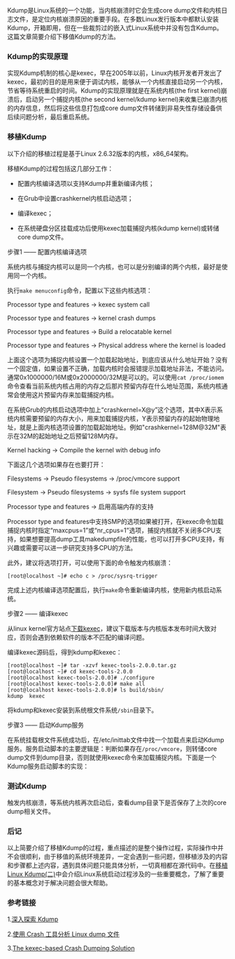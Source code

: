 Kdump是Linux系统的一个功能，当内核崩溃时它会生成core dump文件和内核日志文件，是定位内核崩溃原因的重要手段。在多数Linux发行版本中都默认安装Kdump，开箱即用，但在一些裁剪过的嵌入式Linux系统中并没有包含Kdump。这篇文章简要介绍下移值Kdump的方法。

### Kdump的实现原理

实现Kdump机制的核心是kexec，早在2005年以前，Linux内核开发者开发出了kexec，最初的目的是用来便于调试内核，能够从一个内核直接启动另一个内核，节省等待系统重启的时间。Kdump的实现原理就是在系统内核(the first kernel)崩溃后，启动另一个捕捉内核(the second kernel/kdump kernel)来收集已崩溃内核的内存信息，然后将这些信息打包成core dump文件转储到非易失性存储设备供后续问题分析，最后重启系统。

### 移植Kdump

以下介绍的移植过程是基于Linux 2.6.32版本的内核，x86_64架构。

移植Kdump的过程包括这几部分工作：

- 配置内核编译选项以支持Kdump并重新编译内核；

- 在Grub中设置crashkernel内核启动选项；

- 编译kexec；

- 在系统硬盘分区挂载成功后使用kexec加载捕捉内核(kdump kernel)或转储core dump文件。

步骤1 —— 配置内核编译选项

系统内核与捕捉内核可以是同一个内核，也可以是分别编译的两个内核，最好是使用同一个内核。

执行`make menuconfig`命令，配置以下这些内核选项：

Processor type and features -> kexec system call

Processor type and features -> kernel crash dumps

Processor type and features -> Build a relocatable kernel

Processor type and features -> Physical address where the kernel is loaded

上面这个选项为捕捉内核设置一个加载起始地址，到底应该从什么地址开始？没有一个固定值，如果设置不正确，加载内核时会报错提示加载地址非法，不能访问。通常0x1000000/16M或0x2000000/32M是可以的。可以使用`cat /proc/iomem`命令查看当前系统内核占用的内存之后那片预留内存在什么地址范围，系统内核通常会使用这片预留内存来加载捕捉内核。

在系统Grub的内核启动选项中加上“crashkernel=X@y”这个选项，其中X表示系统内核需要预留的内存大小，用来加载捕捉内核，Y表示预留内存的起始物理地址，就是上面内核选项设置的加载起始地址。例如"crashkernel=128M@32M"表示在32M的起始地址之后预留128M内存。

Kernel hacking -> Compile the kernel with debug info

下面这几个选项如果存在也要打开：

Filesystems -> Pseudo filesystems -> /proc/vmcore support

Filesystem -> Pseudo filesystems -> sysfs file system support

Processor type and features -> 启用高端内存的支持

Processor type and features中支持SMP的选项如果被打开，在kexec命令加载捕捉内核时指定“maxcpus=1”或“nr_cpus=1”选项，捕捉内核就不关闭多CPU支持，如果想要提高dump工具makedumpfile的性能，也可以打开多CPU支持，有兴趣或需要可以进一步研究支持多CPU的方法。

此外，建议将选项打开，可以使用下面的命令触发内核崩溃：

    [root@localhost ~]# echo c > /proc/sysrq-trigger

完成上述内核编译选项配置后，执行`make`命令重新编译内核，使用新内核启动系统。

步骤2 —— 编译kexec

从linux kernel官方站点[下载kexec](https://www.kernel.org/pub/linux/utils/kernel/kexec/)，建议下载版本与内核版本发布时间大致对应，否则会遇到依赖软件的版本不匹配的编译问题。

编译kexec源码后，得到kdump和kexec：

    [root@localhost ~]# tar -xzvf kexec-tools-2.0.0.tar.gz
    [root@localhost ~]# cd kexec-tools-2.0.0
    [root@localhost kexec-tools-2.0.0]# ./configure
    [root@localhost kexec-tools-2.0.0]# make all
    [root@localhost kexec-tools-2.0.0]# ls build/sbin/
    kdump  kexec

将kdump和kexec安装到系统根文件系统`/sbin`目录下。

步骤3 —— 启动Kdump服务

在系统挂载根文件系统成功后，在/etc/inittab文件中找一个加载点来启动Kdump服务。服务启动脚本的主要逻辑是：判断如果存在`/proc/vmcore`，则转储core dump文件到dump目录，否则就使用kexec命令来加载捕捉内核。下面是一个Kdump服务启动脚本的实现：

### 测试Kdump

触发内核崩溃，等系统内核再次启动后，查看dump目录下是否保存了上次的core dump相关文件。

### 后记

以上简要介绍了移植Kdump的过程，重点描述的是整个操作过程，实际操作中并不会很顺利，由于移值的系统环境差异，一定会遇到一些问题，但移植涉及的内容和步骤都上述内容，遇到具体问题只能具体分析，一切真相都在源代码中。在[移植Linux Kdump(二)]()中会介绍Linux系统启动过程涉及的一些重要概念，了解了重要的基本概念对于解决问题会很大帮助。

### 参考链接

1.[深入探索 Kdump](https://www.ibm.com/developerworks/cn/linux/l-cn-kdump1/index.html)

2.[使用 Crash 工具分析 Linux dump 文件](https://www.ibm.com/developerworks/cn/linux/l-cn-dumpanalyse/index.html)

3.[The kexec-based Crash Dumping Solution](https://www.kernel.org/doc/Documentation/kdump/kdump.txt)